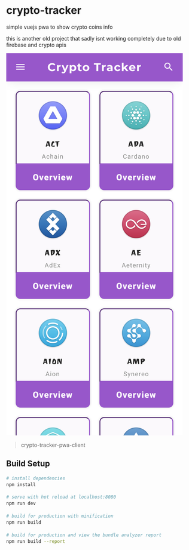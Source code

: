 # crypto-tracker
simple vuejs pwa to show crypto coins info

this is another old project that sadly isnt working completely due to old firebase and crypto apis

![home screen](./home.png)

> crypto-tracker-pwa-client

## Build Setup

``` bash
# install dependencies
npm install

# serve with hot reload at localhost:8080
npm run dev

# build for production with minification
npm run build

# build for production and view the bundle analyzer report
npm run build --report
```